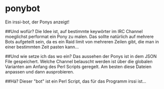 # ponybot
Ein irssi-bot, der Ponys anzeigt!

##Und wofür?
Die Idee ist, auf bestimmte keywörter im IRC Channel moeglichst performat ein Pony zu malen.
Das sollte natürlich auf mehrere Bots aufgeteilt sein, da es ein Raid limit von mehreren Zeilen gibt, die man in einer bestimmten Zeit pasten kann...

##Und wie setze ich das wo ein?
Das aussehen der Ponys ist in dem JSON File gespeichert. 
Welche Channel belauscht werden ist über die globalen Varianten am Anfang des Perl Scripts geregelt.
Am besten diese Dateien anpassen und dann ausprobieren.

##Hä?
Dieser "bot" ist ein Perl Script, das für das Programm irssi ist... 
